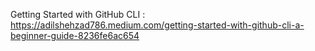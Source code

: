 Getting Started with GitHub CLI : https://adilshehzad786.medium.com/getting-started-with-github-cli-a-beginner-guide-8236fe6ac654